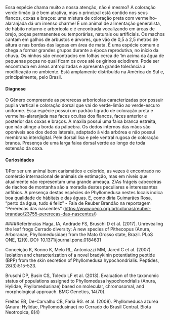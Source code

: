 ﻿Essa espécie chama muito a nossa atenção, não é mesmo? A coloração verde-limão já é bem atrativa, mas o principal está contido nos seus flancos, coxas e braços: uma mistura de coloração preta com vermelho-alaranjada dá um imenso charme! É um animal de alimentação generalista, de hábito noturno e arborícola e é encontrada vocalizando em áreas de brejo, poças permanentes ou temporárias, naturais ou artificiais. Os machos cantam em galhos de arbustos e árvores, que vão de 0,5 a 2,5 metros de altura e nas bordas das lagoas em área de mata. É uma espécie comum e chega a formar grandes grupos durante a época reprodutiva, no início da chuva. Os ninhos são encontrados em folhas cerca de 1m acima da água de pequenas poças no qual ficam os ovos até os girinos eclodirem. Pode ser encontrada em áreas antropizadas e apresenta grande tolerância a modificação no ambiente. Está amplamente distribuída na América do Sul e, principalmente, pelo Brasil. 


#### Diagnose
O Gênero compreende as pererecas arborícolas caracterizadas por possuir pupila vertical e coloração dorsal que vai do verde-limão ao verde-escuro uniforme. Essa espécie possui um padrão tigrado de coloração preta e vermelha-alaranjada nas faces ocultas dos flancos, faces anterior e posterior das coxas e braços. A maxila possui uma faixa branca estreita, que não atinge a borda da pálpebra. Os dedos internos das mãos são oponíveis aos dos dedos laterais, adaptado à vida arbórea e não possui membrana interdigital. Pele dorsal lisa e pele ventral rugosa de coloração branca. Presença de uma larga faixa dorsal verde ao longo de toda extensão da coxa.


#### Curiosidades
1)Por ser um animal bem carismático e colorido, as vezes é encontrado no comércio internacional de animais de estimação, mas em níveis que atualmente não representam uma grande ameaça.
2)As frágeis cabeceiras de riachos de montanha são a moradia destes peculiares e interessantes anfíbios. A presença destas espécies de Phyllomedusa nestes locais indica boa qualidade de hábitats e das águas. E, como diria Guimarães Rosa, “perto da água, tudo é feliz” - Fala de Reuber Brandão na reportagem “Pererecas das nascentes” (https://www.oeco.org.br/colunas/reuber-brandao/23755-pererecas-das-nascentes/)


####Referências
Haga, IA, Andrade FS, Bruschi D et al. (2017). Unrevealing the leaf frogs Cerrado diversity: A new species of Pithecopus (Anura, Arboranae, Phyllomedusidae) from the Mato Grosso state, Brazil. PLoS ONE, 12(9). DOI: 10.1371/journal.pone.0184631


Conceição K, Konno K, Melo RL, Antoniazzi MM, Jared C et al. (2007). Isolation and characterization of a novel bradykinin potentiating peptide (BPP) from the skin secretion of Phyllomedusa hypochondrialis. Peptides, 28(3):515-523.


Bruschi DP, Busin CS, Toledo LF et al. (2013). Evaluation of the taxonomic status of populations assigned to Phyllomedusa hypochondrialis (Anura, Hylidae, Phyllomedusinae) based on molecular, chromosomal, and morphological approach. BMC Genetics, 14(70).


Freitas EB, De-Carvalho CB, Faria RG. et al. (2008). Phyllomedusa azurea (Anura: Hylidae, Phyllomedusinae) no Cerrado do Brasil Central. Biota Neotropica, 8(4)